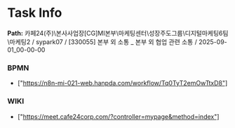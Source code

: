 # Task Info

**Path:** 카페24(주)\본사사업장\[CG]MI본부\마케팅센터\성장주도그룹\디지털마케팅6팀\마케팅2 / sypark07 / [330055] 본부 외 소통 _ 본부 외 협업 관련 소통 / 2025-09-01_00-00-00

### BPMN
- ["https://n8n-mi-021-web.hanpda.com/workflow/Tq0TyT2emOwTtxD8"]

### WIKI
- ["https://meet.cafe24corp.com/?controller=mypage&method=index"]

